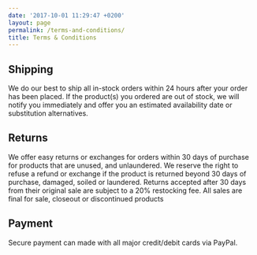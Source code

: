 ```yaml
---
date: '2017-10-01 11:29:47 +0200'
layout: page
permalink: /terms-and-conditions/
title: Terms & Conditions
---
```

## Shipping
We do our best to ship all in-stock orders within 24 hours after your order has been placed. If the product\(s\) you ordered are out of stock, we will notify you immediately and offer you an estimated availability date or substitution alternatives.


## Returns

We offer easy returns or exchanges for orders within 30 days of purchase for products that are unused, and unlaundered. We reserve the right to refuse a refund or exchange if the product is returned beyond 30 days of purchase, damaged, soiled or laundered. Returns accepted after 30 days from their original sale are subject to a 20% restocking fee. All sales are final for sale, closeout or discontinued products

## Payment

Secure payment can made with all major credit\/debit cards via PayPal.




